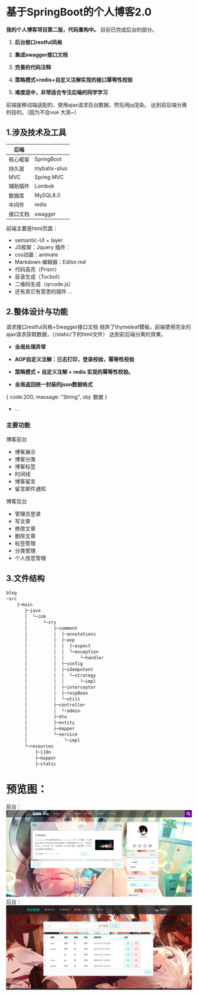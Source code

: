 #  基于SpringBoot的个人博客2.0

 **我的个人博客项目第二版，代码重构中。** 
目前已完成后台的部分。 


1.  **后台接口restful风格** 

2.  **集成swagger接口文档** 
3.  **完善的代码注释** 
4.   **策略模式+redis+自定义注解实现的接口幂等性校验** 
5.  **难度适中，非常适合专注后端的同学学习** 

前端是移动端适配的，使用ajax请求后台数据，然后用jq渲染。
达到前后端分离的目的。（因为不会vue  大哭~）

## 1.涉及技术及工具

|  后端 |    |
|---|---|
|  核心框架 | SpringBoot  |
|  持久层 |  mybatis-plus |
|  MVC | Spring MVC  |
| 辅助插件  | Lombok  |
| 数据库  |  MySQL8.0 |
| 中间件  | redis  |
| 接口文档  | swagger  |

前端主要是html页面：
- semantic-UI + layer
- JS框架：Jquery
插件：
- css动画：animate     
- Markdown 编辑器：Editor.md
- 代码高亮（Prism）
- 目录生成（Tocbot）
- 二维码生成（qrcode.js）
- 还有其它有意思的插件 ...

## 2.整体设计与功能
请求接口restful风格+Swagger接口文档
抛弃了thymeleaf模板，前端使用完全的ajax请求获取数据，（/static/下的html文件）
达到前后端分离的效果。

*  **全局处理异常** 
*  **AOP自定义注解：日志打印，登录校验，幂等性校验** 
*  **策略模式 + 自定义注解 + redis 实现的幂等性校验。** 

*  **全局返回统一封装的json数据格式** 

{
    code:200,
    massage: "String",
    obj: 数据
}

* ...

### 主要功能

博客前台
- 博客展示
- 博客分类
- 博客标签
- 时间线
- 博客留言
- 留言邮件通知

博客后台
- 管理员登录
- 写文章
- 修改文章
- 删除文章
- 标签管理
- 分类管理
- 个人信息管理

## 3.文件结构
```
blog
─src
    ├─main
       ├─java
       │  └─com
       │      └─zry
       │          ├─comment
       │          │  ├─annotations
       │          │  ├─aop
       │          │  │  ├─aspect
       │          │  │  └─exception
       │          │  │      └─handler
       │          │  ├─config
       │          │  ├─idempotent
       │          │  │  └─strategy
       │          │  │      └─impl
       │          │  ├─interceptor
       │          │  ├─respBean
       │          │  └─utils
       │          ├─controller
       │          │  └─admin
       │          ├─dto
       │          ├─entity
       │          ├─mapper
       │          └─service
       │              └─impl
       └─resources
           ├─i18n
           ├─mapper
           ├─static
```

# 预览图：
前台：
![输入图片说明](assets/%E4%B8%BB%E9%A1%B5.png)
后台：
![输入图片说明](assets/%E5%90%8E%E5%8F%B0%E6%96%87%E7%AB%A0%E7%AE%A1%E7%90%86.png)